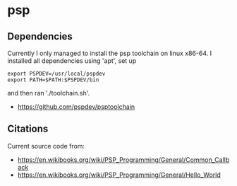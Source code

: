 # psp

## Dependencies

Currently I only managed to install the psp toolchain on
linux x86-64. I installed all dependencies using 'apt',
set up

```
export PSPDEV=/usr/local/pspdev
export PATH=$PATH:$PSPDEV/bin
```

and then ran './toolchain.sh'.

* https://github.com/pspdev/psptoolchain

## Citations

Current source code from:

* https://en.wikibooks.org/wiki/PSP_Programming/General/Common_Callback
* https://en.wikibooks.org/wiki/PSP_Programming/General/Hello_World
